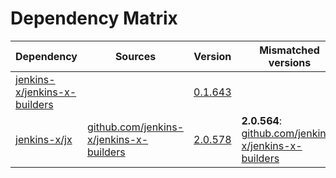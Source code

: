 # Dependency Matrix

Dependency | Sources | Version | Mismatched versions
---------- | ------- | ------- | -------------------
[jenkins-x/jenkins-x-builders](https://github.com/jenkins-x/jenkins-x-builders) |  | [0.1.643]() | 
[jenkins-x/jx](https://github.com/jenkins-x/jx) | [github.com/jenkins-x/jenkins-x-builders](https://github.com/jenkins-x/jenkins-x-builders) | [2.0.578](https://github.com/jenkins-x/jx/releases/tag/v2.0.578) | **2.0.564**: [github.com/jenkins-x/jenkins-x-builders](https://github.com/jenkins-x/jenkins-x-builders)
